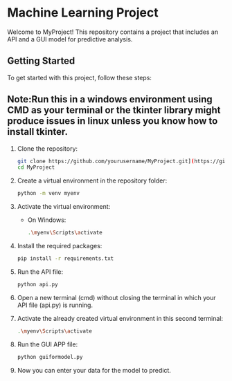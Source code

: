 # Machine Learning Project

Welcome to MyProject! This repository contains a project that includes an API and a GUI model for predictive analysis.

## Getting Started

To get started with this project, follow these steps:
## Note:Run this in a windows environment using CMD as your terminal or the tkinter library might produce issues in linux unless you know how to install tkinter.

1. Clone the repository:
   ```bash
   git clone https://github.com/yourusername/MyProject.git](https://github.com/Huzaifahimran/MachineLearningProject
   cd MyProject
   ```

2. Create a virtual environment in the repository folder:
   ```bash
   python -m venv myenv
   ```

3. Activate the virtual environment:
   - On Windows:
     ```bash
     .\myenv\Scripts\activate
     ```

4. Install the required packages:
   ```bash
   pip install -r requirements.txt
   ```

5. Run the API file:
   ```bash
   python api.py
   ```

6. Open a new terminal (cmd) without closing the terminal in which your API file (api.py) is running.

7. Activate the already created virtual environment in this second terminal:
   ```bash
   .\myenv\Scripts\activate
   ```

8. Run the GUI APP file:
   ```bash
   python guiformodel.py
   ```

9. Now you can enter your data for the model to predict.
